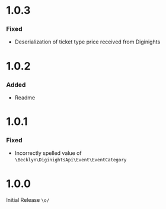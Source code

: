 1.0.3
=====

### Fixed
- Deserialization of ticket type price received from Diginights

1.0.2
=====

### Added
- Readme

1.0.1
=====

### Fixed
- Incorrectly spelled value of `\Becklyn\DiginightsApi\Event\EventCategory`

1.0.0
=====

Initial Release `\o/`
